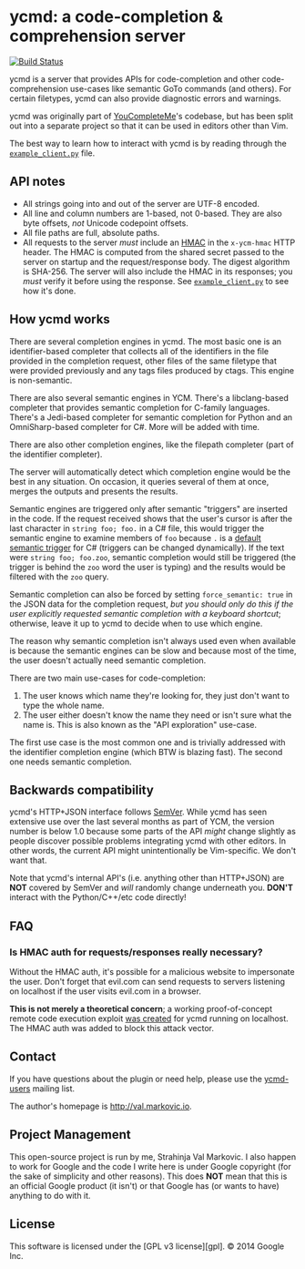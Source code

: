 ycmd: a code-completion & comprehension server
==============================================

[![Build Status](https://travis-ci.org/Valloric/ycmd.png?branch=master)](https://travis-ci.org/Valloric/ycmd)

ycmd is a server that provides APIs for code-completion and other
code-comprehension use-cases like semantic GoTo commands (and others). For
certain filetypes, ycmd can also provide diagnostic errors and warnings.

ycmd was originally part of [YouCompleteMe][ycm]'s codebase, but has been split
out into a separate project so that it can be used in editors other than Vim.

The best way to learn how to interact with ycmd is by reading through the
[`example_client.py`][example-client] file.

API notes
---------

- All strings going into and out of the server are UTF-8 encoded.
- All line and column numbers are 1-based, not 0-based. They are also byte
  offsets, _not_ Unicode codepoint offsets.
- All file paths are full, absolute paths.
- All requests to the server _must_ include an [HMAC][] in the `x-ycm-hmac` HTTP
  header. The HMAC is computed from the shared secret passed to the server on
  startup and the request/response body. The digest algorithm is SHA-256. The
  server will also include the HMAC in its responses; you _must_ verify it
  before using the response. See [`example_client.py`][example-client] to see how it's done.

How ycmd works
--------------

There are several completion engines in ycmd. The most basic one is an
identifier-based completer that collects all of the identifiers in the file
provided in the completion request, other files of the same filetype that were
provided previously and any tags files produced by ctags. This engine is
non-semantic.

There are also several semantic engines in YCM. There's a libclang-based
completer that provides semantic completion for C-family languages.  There's a
Jedi-based completer for semantic completion for Python and an OmniSharp-based
completer for C#. More will be added with time.

There are also other completion engines, like the filepath completer (part of
the identifier completer).

The server will automatically detect which completion engine would be the best
in any situation. On occasion, it queries several of them at once, merges the
outputs and presents the results.

Semantic engines are triggered only after semantic "triggers" are inserted in
the code. If the request received shows that the user's cursor is after the last
character in `string foo; foo.` in a C# file, this would trigger the semantic
engine to
examine members of `foo` because `.` is a [default semantic
trigger][trigger-defaults] for C# (triggers can be changed dynamically). If the
text were `string foo; foo.zoo`, semantic completion would still be triggered
(the trigger is behind the `zoo` word the user is typing) and the results would
be filtered with the `zoo` query.

Semantic completion can also be forced by setting `force_semantic: true` in
the JSON data for the completion request, _but you should only do this if the
user explicitly requested semantic completion with a keyboard shortcut_;
otherwise, leave it up to ycmd to decide when to use which engine.

The reason why semantic completion isn't always used even when available is
because the semantic engines can be slow and because most of the time, the
user doesn't actually need semantic completion.

There are two main use-cases for code-completion:

1. The user knows which name they're looking for, they just don't want to type
   the whole name.
2. The user either doesn't know the name they need or isn't sure what the name
   is. This is also known as the "API exploration" use-case.

The first use case is the most common one and is trivially addressed with the
identifier completion engine (which BTW is blazing fast). The second one needs
semantic completion.

Backwards compatibility
-----------------------

ycmd's HTTP+JSON interface follows [SemVer][]. While ycmd has seen extensive use
over the last several months as part of YCM, the version number is below 1.0
because some parts of the API _might_ change slightly as people discover
possible problems integrating ycmd with other editors. In other words, the
current API might unintentionally be Vim-specific. We don't want that.

Note that ycmd's internal API's (i.e. anything other than HTTP+JSON) are **NOT**
covered by SemVer and _will_ randomly change underneath you. **DON'T** interact
with the Python/C++/etc code directly!

FAQ
---

### Is HMAC auth for requests/responses really necessary?

Without the HMAC auth, it's possible for a malicious website to impersonate the
user. Don't forget that evil.com can send requests to servers listening on
localhost if the user visits evil.com in a browser.

**This is not merely a theoretical concern**; a working proof-of-concept remote
code execution exploit [was created][exploit] for ycmd running on localhost. The
HMAC auth was added to block this attack vector.

Contact
-------

If you have questions about the plugin or need help, please use the
[ycmd-users][] mailing list.

The author's homepage is <http://val.markovic.io>.

Project Management
------------------

This open-source project is run by me, Strahinja Val Markovic. I also happen to
work for Google and the code I write here is under Google copyright (for the
sake of simplicity and other reasons). This does **NOT** mean that this is an
official Google product (it isn't) or that Google has (or wants to have)
anything to do with it.

License
-------

This software is licensed under the [GPL v3 license][gpl].
© 2014 Google Inc.

[ycmd-users]: https://groups.google.com/forum/?hl=en#!forum/ycm-users
[ycm]: http://valloric.github.io/YouCompleteMe/
[semver]: http://semver.org/
[hmac]: http://en.wikipedia.org/wiki/Hash-based_message_authentication_code
[exploit]: https://groups.google.com/d/topic/ycm-users/NZAPrvaYgxo/discussion
[example-client]: https://github.com/Valloric/ycmd/blob/master/examples/example_client.py
[trigger-defaults]: https://github.com/Valloric/ycmd/blob/master/ycmd/completers/completer_utils.py#L24
